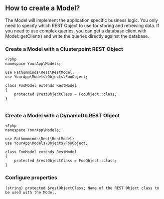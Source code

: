 ## How to create a Model? ##

The Model will implement the application specific business logic. You only need to specify which REST Object to use for storing and retreiving data. If you need to use complex queries, you can get a database client with Model::getClient() and write the queries directly against the database.

### Create a Model with a Clusterpoint REST Object ###

```
<?php
namespace YourApp\Models;

use Fathomminds\Rest\RestModel;
use YourApp\Models\Objects\FooObject;

class FooModel extends RestModel
{
    protected $restObjectClass = FooObject::class;
}


```

### Create a Model with a DynamoDb REST Object ###

```
<?php
namespace YourApp\Models;

use Fathomminds\Rest\RestModel;
use YourApp\Models\Objects\FooObject;

class FooModel extends RestModel
{
    protected $restObjectClass = FooObject::class;
}

```

### Configure properties ###

```
(string) protected $restObjectClass; Name of the REST Object class to be used with the Model.
